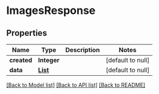 # ImagesResponse
## Properties

| Name | Type | Description | Notes |
|------------ | ------------- | ------------- | -------------|
| **created** | **Integer** |  | [default to null] |
| **data** | [**List**](ImagesResponse_data_inner.md) |  | [default to null] |

[[Back to Model list]](../README.md#documentation-for-models) [[Back to API list]](../README.md#documentation-for-api-endpoints) [[Back to README]](../README.md)

